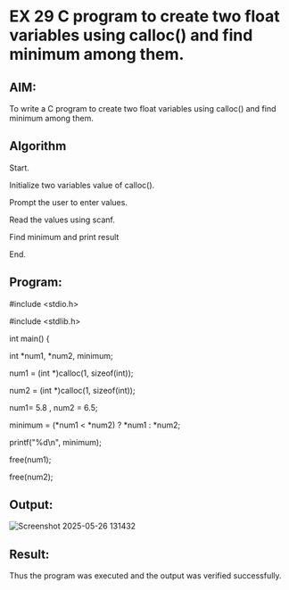 # EX 29 C program to create two float variables using calloc() and find minimum among them.

## AIM:

To write a C program to create two float variables using calloc() and find minimum among them.

## Algorithm

Start.

Initialize two variables value of calloc().

Prompt the user to enter values.

Read the values using scanf.

Find minimum and print result

End.  

## Program:

#include <stdio.h>

#include <stdlib.h>

int main() {

 int *num1, *num2, minimum;
 
 num1 = (int *)calloc(1, sizeof(int));
 
 num2 = (int *)calloc(1, sizeof(int));
 
 num1= 5.8 , num2 = 6.5;
 
 minimum = (*num1 < *num2) ? *num1 : *num2;
 
 printf("%d\n", minimum);
 
 free(num1);
 
 free(num2);


## Output:

![Screenshot 2025-05-26 131432](https://github.com/user-attachments/assets/c21084d0-d182-43d5-a824-ed0361668cc6)


## Result:

Thus the program was executed and the output was verified successfully.
